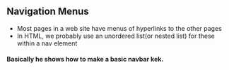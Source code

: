 ## Navigation Menus
- Most pages in a web site have menus of hyperlinks to the other pages
- In HTML, we probably use an unordered list(or nested list) for these within a nav element

#### Basically he shows how to make a basic navbar kek.
